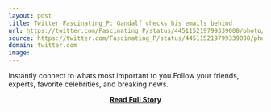 ```yaml
---
layout: post
title: Twitter Fascinating_P: Gandalf checks his emails behind 
url: https://twitter.com/Fascinating_P/status/445115219799339008/photo/1
source: https://twitter.com/Fascinating_P/status/445115219799339008/photo/1
domain: twitter.com
image: 
---
```


<p>Instantly connect to whats most important to you.Follow your friends, experts, favorite celebrities, and breaking news.</p>
<center><p><a href="https://twitter.com/Fascinating_P/status/445115219799339008/photo/1" style='padding:25px; font-sze:18px; font-weight: bold;'>Read Full Story</a></p></center>
